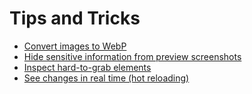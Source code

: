 # Tips and Tricks

- [Convert images to WebP](./convert-images-to-webp.md)
- [Hide sensitive information from preview screenshots](./hide-sensitive-information-from-previews.md)
- [Inspect hard-to-grab elements](./inspect-hard-to-grab-elements.md)
- [See changes in real time (hot reloading)](./see-changes-in-real-time.md)
